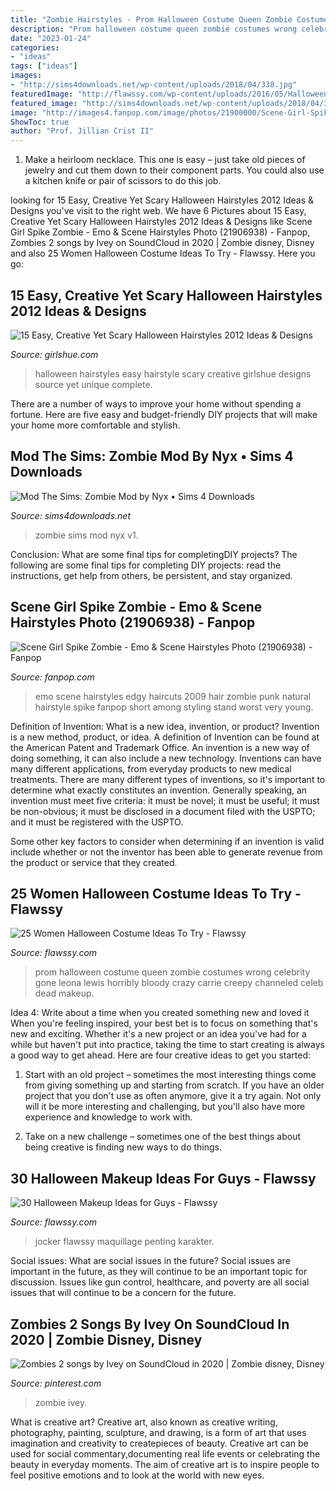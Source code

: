 ```yaml
---
title: "Zombie Hairstyles - Prom Halloween Costume Queen Zombie Costumes Wrong Celebrity Gone Leona Lewis Horribly Bloody Crazy Carrie Creepy Channeled Celeb Dead Makeup"
description: "Prom halloween costume queen zombie costumes wrong celebrity gone leona lewis horribly bloody crazy carrie creepy channeled celeb dead makeup"
date: "2023-01-24"
categories:
- "ideas"
tags: ["ideas"]
images:
- "http://sims4downloads.net/wp-content/uploads/2018/04/338.jpg"
featuredImage: "http://flawssy.com/wp-content/uploads/2016/05/Halloween-makeup-ideas-for-men-The-Jocker.jpg"
featured_image: "http://sims4downloads.net/wp-content/uploads/2018/04/338.jpg"
image: "http://images4.fanpop.com/image/photos/21900000/Scene-Girl-Spike-Zombie-emo-and-scene-hairstyles-21906938-768-1024.jpg"
ShowToc: true
author: "Prof. Jillian Crist II"
---
```



1. Make a heirloom necklace. This one is easy – just take old pieces of jewelry and cut them down to their component parts. You could also use a kitchen knife or pair of scissors to do this job. 

	

		
looking for 15 Easy, Creative Yet Scary Halloween Hairstyles 2012 Ideas &amp; Designs you've visit to the right web. We have 6 Pictures about 15 Easy, Creative Yet Scary Halloween Hairstyles 2012 Ideas &amp; Designs like Scene Girl Spike Zombie - Emo &amp; Scene Hairstyles Photo (21906938) - Fanpop, Zombies 2 songs by Ivey on SoundCloud in 2020 | Zombie disney, Disney and also 25 Women Halloween Costume Ideas To Try - Flawssy. Here you go:
		
    
## 15 Easy, Creative Yet Scary Halloween Hairstyles 2012 Ideas &amp; Designs

<img loading=lazy src="http://farm1.staticflickr.com/109/285975903_0aa7c17416_b.jpg" onerror="this.onerror=null;this.src='https://tse2.mm.bing.net/th?id=OIP.C9QQOpkvagAR5xkSITCvfwHaFj&amp;pid=15.1';" alt="15 Easy, Creative Yet Scary Halloween Hairstyles 2012 Ideas &amp; Designs">

_Source: girlshue.com_

>halloween hairstyles easy hairstyle scary creative girlshue designs source yet unique complete. 

	

There are a number of ways to improve your home without spending a fortune. Here are five easy and budget-friendly DIY projects that will make your home more comfortable and stylish.

    
## Mod The Sims: Zombie Mod By Nyx • Sims 4 Downloads

<img loading=lazy src="http://sims4downloads.net/wp-content/uploads/2018/04/338.jpg" onerror="this.onerror=null;this.src='https://tse1.mm.bing.net/th?id=OIP.atmSdcLzGUct1Q742Ep7bAHaEK&amp;pid=15.1';" alt="Mod The Sims: Zombie Mod by Nyx • Sims 4 Downloads">

_Source: sims4downloads.net_

>zombie sims mod nyx v1. 

	

Conclusion: What are some final tips for completingDIY projects?
The following are some final tips for completing DIY projects: read the instructions, get help from others, be persistent, and stay organized.

    
## Scene Girl Spike Zombie - Emo &amp; Scene Hairstyles Photo (21906938) - Fanpop

<img loading=lazy src="http://images4.fanpop.com/image/photos/21900000/Scene-Girl-Spike-Zombie-emo-and-scene-hairstyles-21906938-768-1024.jpg" onerror="this.onerror=null;this.src='https://tse1.mm.bing.net/th?id=OIP.5SwFLnmP9pq4H9LwrmsPkAHaJ4&amp;pid=15.1';" alt="Scene Girl Spike Zombie - Emo &amp; Scene Hairstyles Photo (21906938) - Fanpop">

_Source: fanpop.com_

>emo scene hairstyles edgy haircuts 2009 hair zombie punk natural hairstyle spike fanpop short among styling stand worst very young. 

	

Definition of Invention: What is a new idea, invention, or product?
Invention is a new method, product, or idea. A definition of Invention can be found at the American Patent and Trademark Office. An invention is a new way of doing something, it can also include a new technology. Inventions can have many different applications, from everyday products to new medical treatments. 
There are many different types of inventions, so it's important to determine what exactly constitutes an invention. Generally speaking, an invention must meet five criteria: it must be novel; it must be useful; it must be non-obvious; it must be disclosed in a document filed with the USPTO; and it must be registered with the USPTO. 

Some other key factors to consider when determining if an invention is valid include whether or not the inventor has been able to generate revenue from the product or service that they created.

    
## 25 Women Halloween Costume Ideas To Try - Flawssy

<img loading=lazy src="http://www.flawssy.com/wp-content/uploads/2016/06/Best-Celebrity-Halloween-Costumes-Leona-Lewis-as-a-Zombie-Prom-Queen.jpg" onerror="this.onerror=null;this.src='https://tse4.mm.bing.net/th?id=OIP.xV_VYHlpgxd_kViWhxkL2gHaLT&amp;pid=15.1';" alt="25 Women Halloween Costume Ideas To Try - Flawssy">

_Source: flawssy.com_

>prom halloween costume queen zombie costumes wrong celebrity gone leona lewis horribly bloody crazy carrie creepy channeled celeb dead makeup. 

	

Idea 4: Write about a time when you created something new and loved it
When you're feeling inspired, your best bet is to focus on something that's new and exciting. Whether it's a new project or an idea you've had for a while but haven't put into practice, taking the time to start creating is always a good way to get ahead. Here are four creative ideas to get you started: 
1. Start with an old project – sometimes the most interesting things come from giving something up and starting from scratch. If you have an older project that you don't use as often anymore, give it a try again. Not only will it be more interesting and challenging, but you'll also have more experience and knowledge to work with.

2. Take on a new challenge – sometimes one of the best things about being creative is finding new ways to do things.

    
## 30 Halloween Makeup Ideas For Guys - Flawssy

<img loading=lazy src="http://flawssy.com/wp-content/uploads/2016/05/Halloween-makeup-ideas-for-men-The-Jocker.jpg" onerror="this.onerror=null;this.src='https://tse2.mm.bing.net/th?id=OIP.w1neVyeTdWfV4JbkWxmpWQHaLH&amp;pid=15.1';" alt="30 Halloween Makeup Ideas for Guys - Flawssy">

_Source: flawssy.com_

>jocker flawssy maquillage penting karakter. 

	

Social issues: What are social issues in the future?
Social issues are important in the future, as they will continue to be an important topic for discussion. Issues like gun control, healthcare, and poverty are all social issues that will continue to be a concern for the future.

    
## Zombies 2 Songs By Ivey On SoundCloud In 2020 | Zombie Disney, Disney

<img loading=lazy src="https://i.pinimg.com/736x/d1/07/f8/d107f8bfbf9eb9050e9df4fdf823200e.jpg" onerror="this.onerror=null;this.src='https://tse2.mm.bing.net/th?id=OIP.CCdDlE_qF6L9OQH5Co2UzAHaHa&amp;pid=15.1';" alt="Zombies 2 songs by Ivey on SoundCloud in 2020 | Zombie disney, Disney">

_Source: pinterest.com_

>zombie ivey. 

	

What is creative art?
Creative art, also known as creative writing, photography, painting, sculpture, and drawing, is a form of art that uses imagination and creativity to createpieces of beauty. Creative art can be used for social commentary,documenting real life events or celebrating the beauty in everyday moments. The aim of creative art is to inspire people to feel positive emotions and to look at the world with new eyes.

